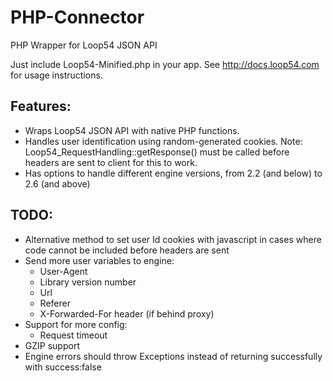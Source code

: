 # PHP-Connector
PHP Wrapper for Loop54 JSON API

Just include Loop54-Minified.php in your app. See http://docs.loop54.com for usage instructions.


## Features:

- Wraps Loop54 JSON API with native PHP functions.
- Handles user identification using random-generated cookies. Note: Loop54_RequestHandling::getResponse() must be called before headers are sent to client for this to work.
- Has options to handle different engine versions, from 2.2 (and below) to 2.6 (and above)

## TODO:

- Alternative method to set user Id cookies with javascript in cases where code cannot be included before headers are sent
- Send more user variables to engine:
  - User-Agent
  - Library version number
  - Url
  - Referer
  - X-Forwarded-For header (if behind proxy)
- Support for more config:
  - Request timeout
- GZIP support
- Engine errors should throw Exceptions instead of returning successfully with success:false
